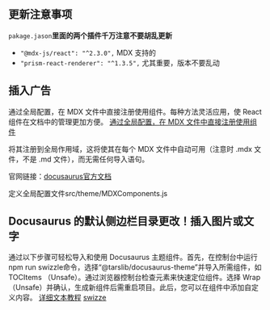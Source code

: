## 更新注意事项

`pakage.jason`**里面的两个插件千万注意不要胡乱更新**

- `"@mdx-js/react": "^2.3.0",` MDX 支持的
- `"prism-react-renderer": "^1.3.5",` 尤其重要，版本不要乱动

## 插入广告
通过全局配置，在 MDX 文件中直接注册使用组件。每种方法灵活应用，使 React 组件在文档中的管理更加方便。
[通过全局配置，在 MDX 文件中直接注册使用组件](https://jsnoteclub.com/blog/how-to-import-component-content-in-docusaurus/)

将其注册到全局作用域，这将使其在每个 MDX 文件中自动可用（注意时 .mdx 文件，不是 .md 文件），而无需任何导入语句。

官网链接：[docusaurus官方文档](https://docusaurus.io/zh-CN/docs/next/markdown-features/react#mdx-component-scope)

定义全局配置文件src/theme/MDXComponents.js

## Docusaurus 的默认侧边栏目录更改！插入图片或文字
通过以下步骤可轻松导入和使用 Docusaurus 主题组件。首先，在控制台中运行npm run swizzle命令，选择“@tarslib/docusaurus-theme”并导入所需组件，如 TOCItems （Unsafe）。通过浏览器控制台检查元素来快速定位组件。选择 Wrap （Unsafe）并确认，生成新组件后需重启项目。此后，您可以在组件中添加自定义内容。
[详细文本教程](https://jsnoteclub.com/blog/how-to-change-default-sidebar-docusaurus/)
[swizze](https://docusaurus.io/zh-CN/docs/swizzling)